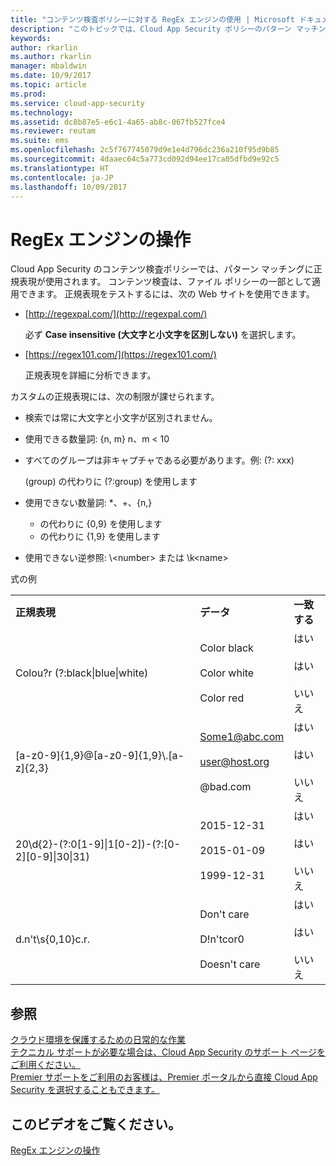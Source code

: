 ```yaml
---
title: "コンテンツ検査ポリシーに対する RegEx エンジンの使用 | Microsoft ドキュメント"
description: "このトピックでは、Cloud App Security ポリシーのパターン マッチングに正規表現を使用する方法について説明します。"
keywords: 
author: rkarlin
ms.author: rkarlin
manager: mbaldwin
ms.date: 10/9/2017
ms.topic: article
ms.prod: 
ms.service: cloud-app-security
ms.technology: 
ms.assetid: dc8b87e5-e6c1-4a65-ab8c-067fb527fce4
ms.reviewer: reutam
ms.suite: ems
ms.openlocfilehash: 2c5f767745079d9e1e4d796dc236a210f95d9b85
ms.sourcegitcommit: 4daaec64c5a773cd092d94ee17ca05dfbd9e92c5
ms.translationtype: HT
ms.contentlocale: ja-JP
ms.lasthandoff: 10/09/2017
---
```

# <a name="working-with-the-regex-engine"></a>RegEx エンジンの操作
 
Cloud App Security のコンテンツ検査ポリシーでは、パターン マッチングに正規表現が使用されます。 コンテンツ検査は、ファイル ポリシーの一部として適用できます。 正規表現をテストするには、次の Web サイトを使用できます。  
  
-   [http://regexpal.com/](http://regexpal.com/)  
  
     必ず **Case insensitive (大文字と小文字を区別しない)** を選択します。  
  
-   [https://regex101.com/](https://regex101.com/)  
  
     正規表現を詳細に分析できます。  
  
カスタムの正規表現には、次の制限が課せられます。  
  
-   検索では常に大文字と小文字が区別されません。  
   
-   使用できる数量詞: {n, m} n、m < 10  
  
-   すべてのグループは非キャプチャである必要があります。例: (?: xxx)  
  
     (group) の代わりに (?:group) を使用します  
  
-   使用できない数量詞: *、+、{n,}  
  
     * の代わりに {0,9} を使用します  
  
     + の代わりに {1,9} を使用します  
  
-   使用できない逆参照: \\<number\> または \k\<name>  
  
式の例  
  
||||  
|-|-|-|  
|**正規表現**|**データ**|**一致する**|  
|Colou?r (?:black&#124;blue&#124;white)|Color black<br /><br /> Color white<br /><br /> Color red|はい<br /><br /> はい<br /><br /> いいえ|  
|[a-z0-9]{1,9}@[a-z0-9]{1,9}\\.[a-z]{2,3}|Some1@abc.com<br /><br /> user@host.org<br /><br /> @bad.com|はい<br /><br /> はい<br /><br /> いいえ|  
|20\d{2}-(?:0[1-9]&#124;1[0-2])-(?:[0-2][0-9]&#124;30&#124;31)|2015-12-31<br /><br /> 2015-01-09<br /><br /> 1999-12-31|はい<br /><br /> はい<br /><br /> いいえ|  
|d.n't\s{0,10}c.r.|Don't     care<br /><br /> D!n'tcor0<br /><br /> Doesn't care|はい<br /><br /> はい<br /><br /> いいえ|  
 

## <a name="see-also"></a>参照  
[クラウド環境を保護するための日常的な作業](daily-activities-to-protect-your-cloud-environment.md)   
[テクニカル サポートが必要な場合は、Cloud App Security のサポート ページをご利用ください。](http://support.microsoft.com/oas/default.aspx?prid=16031)   
[Premier サポートをご利用のお客様は、Premier ポータルから直接 Cloud App Security を選択することもできます。](https://premier.microsoft.com/)  
  

## <a name="check-out-this-video"></a>このビデオをご覧ください。
[RegEx エンジンの操作](https://channel9.msdn.com/Shows/Microsoft-Security/Microsoft-Cloud-App-Security-Working-with-the-Regex-Engine)    